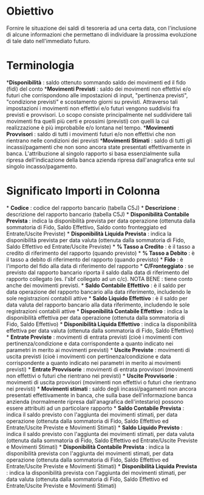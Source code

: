 # Obiettivo

Fornire le situazione dei saldi di tesoreria ad una certa data, con l'inclusione di alcune informazioni che permettano di individuare la prossima evoluzione di tale dato nell'immediato futuro.

# Terminologia

\***Disponibilità** :  saldo ottenuto sommando saldo dei movimenti ed il fido (fidi) del conto
\***Movimenti Previsti** :  saldo dei movimenti non effettivi e/o futuri che corrispondono alle impostazioni di input, "pertinenza previsti", "condizione previsti" e scostamento giorni su previsti. Attraverso tali impostazioni i movimenti non effettivi e/o futuri vengono suddivisi fra previsti e provvisori. Lo scopo consiste principalmente nel suddividere tali movimenti fra quelli più certi e prossimi (previsti) con quelli la cui realizzazione è più improbabile e/o lontana nel tempo.
\***Movimenti Provvisori** :  saldo di tutti i movimenti futuri e/o non effettivi che non rientrano nelle condizioni dei previsti
\***Movimenti Stimati** :  saldo di tutti gli incassi/pagamenti che non sono ancora state presentati effettivamente in banca. L'attribuzione al singolo rapporto si basa essenzialmente sulla ripresa dell'indicazione della banca azienda ripresa dall'anagrafica ente sul singolo incasso/pagamento.

# Significato Importi in Colonna

\* **Codice** :  codice del rapporto bancario (tabella C5J)
\* **Descrizione** :  descrizione del rapporto bancario (tabella C5J)
\* **Disponibilità Contabile Prevista** :  indica la disponibilità prevista per data operazione (ottenuta dalla sommatoria di Fido, Saldo Effettivo, Saldo conto fronteggiato ed Entrate/Uscite Previste)
\* **Disponibilità Liquida Prevista** :  indica la disponibilità prevista per data valuta (ottenuta dalla sommatoria di Fido, Saldo Effettivo ed Entrate/Uscite Previste)
\* **% Tasso a Credito** :  è il tasso a credito di riferimento del rapporto (quando previsto)
\* **% Tasso a Debito** :  è il tasso a debito di riferimento del rapporto (quando previsto)
\* **Fido** :  è l'importo del fido alla data di riferimento del rapporto
\* **C/Fronteggiato** :  se previsto dal rapporto bancario riporta il saldo dalla data di riferimento del rapporto collegato (es. l'sbf collegato ad un c/c). NOTA BENE :  tiene conto anche dei movimenti previsti.
\* **Saldo Contabile Effettivo** :  è il saldo per data operazione del rapporto bancario alla data riferimento, includendo le sole registrazioni contabili attive
\* **Saldo Liquido Effettivo** :  è il saldo per data valuta del rapporto bancario alla data riferimento, includendo le sole registrazioni contabili attive
\* **Disponibilità Contabile Effettivo** :  indica la disponibilità effettiva per data operazione (ottenuta dalla sommatoria di Fido, Saldo Effettivo)
\* **Disponibilità Liquida Effettivo** :  indica la disponibilità effettiva per data valuta (ottenuta dalla sommatoria di Fido, Saldo Effettivo)
\* **Entrate Previste** :  movimenti di entrata previsti (cioè i movimenti con pertinenza/condizione e data corrispondente a quanto indicato nei parametri in merito ai movimenti previsti)
\* **Uscite Previste** :  movimenti di uscita previsti (cioè i movimenti con pertinenza/condizione e data corrispondente a quanto indicato nei parametri in merito ai movimenti previsti)
\* **Entrate Provvisorie** :  movimenti di entrata provvisori (movimenti non effettivi o futuri che rientrano nei previsti)
\* **Uscite Provvisorie** :  movimenti di uscita provvisori (movimenti non effettivi o futuri che rientrano nei previsti)
\* **Movimenti stimati** :  saldo degli incassi/pagamenti non ancora presentati effettivamente in banca, che sulla base dell'informazione banca anzienda (normalmente ripresa dall'anagrafica dell'intestario) possono essere attribuiti ad un particolare rapporto
\* **Saldo Contabile Prevista** :  indica il saldo previsto con l'aggiunta dei movimenti stimati, per data operazione (ottenuta dalla sommatoria di Fido, Saldo Effettivo ed Entrate/Uscite Previste e Movimenti Stimati)
\* **Saldo Liquido Previsto** :  indica il saldo previsto con l'aggiunta dei movimenti stimati, per data valuta (ottenuta dalla sommatoria di Fido, Saldo Effettivo ed Entrate/Uscite Previste e Movimenti Stimati)
\* **Disponibilità Contabile Prevista** :  indica la disponibilità prevista con l'aggiunta dei movimenti stimati, per data operazione (ottenuta dalla sommatoria di Fido, Saldo Effettivo ed Entrate/Uscite Previste e Movimenti Stimati)
\* **Disponibilità Liquida Prevista** :  indica la disponibilità prevista con l'aggiunta dei movimenti stimati, per data valuta (ottenuta dalla sommatoria di Fido, Saldo Effettivo ed Entrate/Uscite Previste e Movimenti Stimati)




